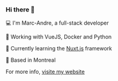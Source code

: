 ### Hi there 👋

💻 I'm Marc-Andre, a full-stack developer

👔 Working with VueJS, Docker and Python

🌱 Currently learning the [Nuxt.js](https://nuxtjs.org/) framework

🍁 Based in Montreal 

For more info, [visite my website](https://the224.info/) 
